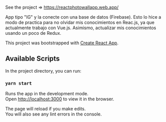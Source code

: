 See the project => https://reactphotowallapp.web.app/

App tipo "IG" y la conecte con una base de datos (Firebase).
Esto lo hice a modo de practica para no olvidar mis conocimientos en Reac.js, ya que actualmente trabajo con Vue.js. Asimismo, actualizar mis conocimientos usando un poco de Redux.

This project was bootstrapped with [Create React App](https://github.com/facebook/create-react-app).

## Available Scripts

In the project directory, you can run:

### `yarn start`

Runs the app in the development mode.<br />
Open [http://localhost:3000](http://localhost:3000) to view it in the browser.

The page will reload if you make edits.<br />
You will also see any lint errors in the console.

